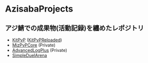 # AzisabaProjects
## アジ鯖での成果物(活動記録)を纏めたレポジトリ
- [KitPvP](https://github.com/Mizinkobusters/KitPvP) ([KitPvPReloaded](https://github.com/Mizinkobusters/KitPvPReloaded))
- [MizPvPCore](https://github.com/Mizinkobusters/MizPvPCore) (Private)
- [AdvancedLogPlus](https://github.com/Mizinkobusters/AdvancedLogPlus) (Private)
- [SimpleDuelArena](https://github.com/Mizinkobusters/SimpleDuelArena)
